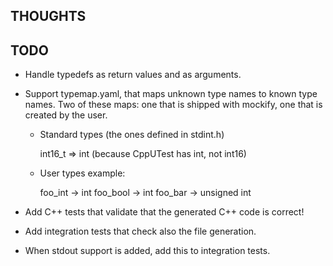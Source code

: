 THOUGHTS
--------

TODO
----

- Handle typedefs as return values and as arguments.

- Support typemap.yaml, that maps unknown type names to known type names.
Two of these maps: one that is shipped with mockify, one that is created by
the user.

    -   Standard types (the ones defined in stdint.h)

        int16_t => int (because CppUTest has int, not int16) 

    - User types example:

        foo_int -> int
        foo_bool -> int
        foo_bar -> unsigned int
    

- Add C++ tests that validate that the generated C++ code is correct!

- Add integration tests that check also the file generation.

- When stdout support is added, add this to integration tests.